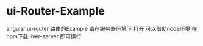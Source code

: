 # ui-Router-Example
angular ui-router 路由的Example 请在服务器环境下 打开 可以借助node环境  在npm下载 liver-server 即可运行  
